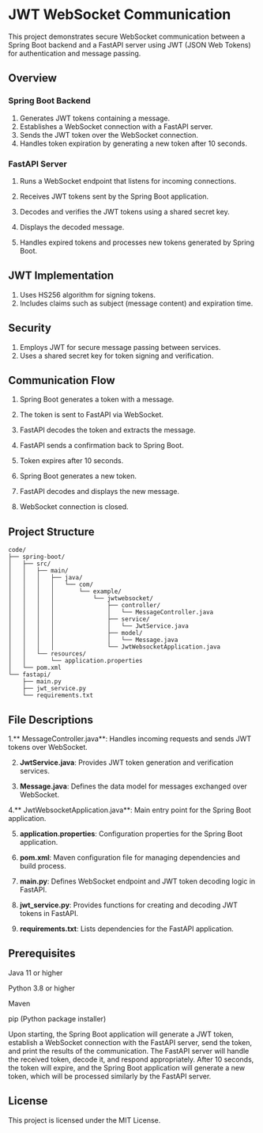 # JWT WebSocket Communication

This project demonstrates secure WebSocket communication between a Spring Boot backend and a FastAPI server using JWT (JSON Web Tokens) for authentication and message passing.


## Overview

### Spring Boot Backend

1. Generates JWT tokens containing a message.
2. Establishes a WebSocket connection with a FastAPI server.
3. Sends the JWT token over the WebSocket connection.
4. Handles token expiration by generating a new token after 10 seconds.

### FastAPI Server
1. Runs a WebSocket endpoint that listens for incoming connections.

2. Receives JWT tokens sent by the Spring Boot application.

3. Decodes and verifies the JWT tokens using a shared secret key.

4. Displays the decoded message.

5. Handles expired tokens and processes new tokens generated by Spring Boot.


## JWT Implementation

1. Uses HS256 algorithm for signing tokens.
2. Includes claims such as subject (message content) and expiration time.


## Security
1. Employs JWT for secure message passing between services.
2. Uses a shared secret key for token signing and verification.


## Communication Flow

1. Spring Boot generates a token with a message.

2. The token is sent to FastAPI via WebSocket.

3. FastAPI decodes the token and extracts the message.

4. FastAPI sends a confirmation back to Spring Boot.

5. Token expires after 10 seconds.

6. Spring Boot generates a new token.

7. FastAPI decodes and displays the new message.

8. WebSocket connection is closed.


## Project Structure

    code/
    ├── spring-boot/
    │   ├── src/
    │   │   ├── main/
    │   │   │   ├── java/
    │   │   │   │   └── com/
    │   │   │   │       └── example/
    │   │   │   │           └── jwtwebsocket/
    │   │   │   │               ├── controller/
    │   │   │   │               │   └── MessageController.java
    │   │   │   │               ├── service/
    │   │   │   │               │   └── JwtService.java
    │   │   │   │               ├── model/
    │   │   │   │               │   └── Message.java
    │   │   │   │               └── JwtWebsocketApplication.java
    │   │   └── resources/
    │   │       └── application.properties
    │   └── pom.xml
    └── fastapi/
        ├── main.py
        ├── jwt_service.py
        └── requirements.txt


## File Descriptions

1.** MessageController.java**: Handles incoming requests and sends JWT tokens over WebSocket.

2. **JwtService.java**: Provides JWT token generation and verification services.

3. **Message.java**: Defines the data model for messages exchanged over WebSocket.

4.** JwtWebsocketApplication.java**: Main entry point for the Spring Boot application.

5. **application.properties**: Configuration properties for the Spring Boot application.

6. **pom.xml**: Maven configuration file for managing dependencies and build process.

7. **main.py**: Defines WebSocket endpoint and JWT token decoding logic in FastAPI.

8. **jwt_service.py**: Provides functions for creating and decoding JWT tokens in FastAPI.

9. **requirements.txt**: Lists dependencies for the FastAPI application.


## Prerequisites

Java 11 or higher

Python 3.8 or higher

Maven

pip (Python package installer)


Upon starting, the Spring Boot application will generate a JWT token, establish a WebSocket connection with the FastAPI server, send the token, and print the results of the communication. The FastAPI server will handle the received token, decode it, and respond appropriately. After 10 seconds, the token will expire, and the Spring Boot application will generate a new token, which will be processed similarly by the FastAPI server.


## License

This project is licensed under the MIT License.
